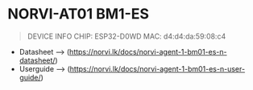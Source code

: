 # NORVI-AT01 BM1-ES

> DEVICE INFO
CHIP: ESP32-D0WD
MAC: d4:d4:da:59:08:c4

- Datasheet --> (https://norvi.lk/docs/norvi-agent-1-bm01-es-n-datasheet/)
- Userguide --> (https://norvi.lk/docs/norvi-agent-1-bm01-es-n-user-guide/)
